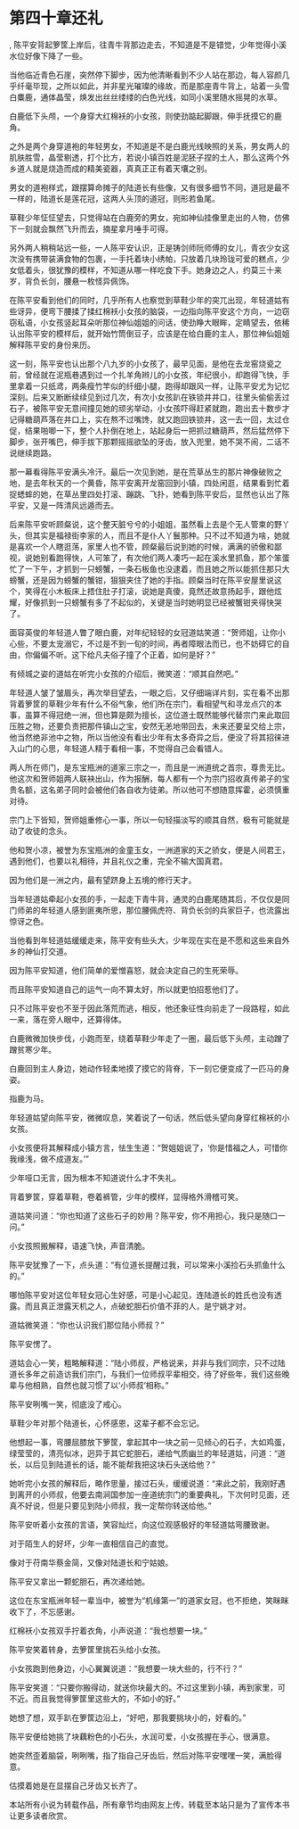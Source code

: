 # 第四十章还礼
,  陈平安背起箩筐上岸后，往青牛背那边走去，不知道是不是错觉，少年觉得小溪水位好像下降了一些。
   当他临近青色石崖，突然停下脚步，因为他清晰看到不少人站在那边，每人容颜几乎纤毫毕现，之所以如此，并非星光璀璨的缘故，而是那座青牛背上，站着一头雪白麋鹿，通体晶莹，焕发出丝丝缕缕的白色光线，如同小溪里随水摇晃的水草。
   白鹿低下头颅，一个身穿大红棉袄的小女孩，则使劲踮起脚跟，伸手抚摸它的鹿角。
   之外是两个身穿道袍的年轻男女，不知道是不是白鹿光线映照的关系，男女两人的肌肤胜雪，晶莹剔透，打个比方，若说小镇百姓是泥胚子捏的土人，那么这两个外乡道人就是烧造而成的精美瓷器，真真正正有着天壤之别。
   男女的道袍样式，跟摆算命摊子的陆道长有些像，又有很多细节不同，道冠是最不一样的，陆道长是莲花冠，这两人头顶的道冠，则形若鱼尾。
   草鞋少年怔怔望去，只觉得站在白鹿旁的男女，宛如神仙挂像里走出的人物，仿佛下一刻就会飘然飞升而去，摘星拿月唾手可得。
   另外两人稍稍站远一些，一人陈平安认识，正是铸剑师阮师傅的女儿，青衣少女这次没有携带装满食物的包裹，一手托着块小绣帕，只放着几块玲珑可爱的糕点，少女低着头，很犹豫的模样，不知道从哪一样吃食下手。她身边之人，约莫三十来岁，背负长剑，腰悬一枚怪异佩饰。
   在陈平安看到他们的同时，几乎所有人也察觉到草鞋少年的突兀出现，年轻道姑有些讶异，便弯下腰揉了揉红棉袄小女孩的脑袋，一边指向陈平安这个方向，一边窃窃私语，小女孩竖起耳朵听那位神仙姐姐的问话，使劲睁大眼眸，定睛望去，依稀认出陈平安的模样后，就开始竹筒倒豆子，应该是在给白鹿的主人，那位神仙姐姐解释陈平安的身份来历。
   这一刻，陈平安也认出那个八九岁的小女孩了，最早见面，是他在去龙窑烧瓷之前，曾经就在泥瓶巷遇到过一个扎羊角辫儿的小女孩，年纪很小，却跑得飞快，手里拿着一只纸鸢，两条瘦竹竿似的纤细小腿，跑得却跟风一样，让陈平安尤为记忆深刻。后来又断断续续见到过几次，有次小女孩趴在铁锁井井口，往里头偷偷丢过石子，被陈平安无意间撞见她的顽劣举动，小女孩吓得赶紧就跑，跑出去十数步才记得糖葫芦落在井口上，实在熬不过嘴馋，就又跑回铁锁井，这一去一回，太过仓促，结果啪唧一下，整个人扑倒在地上，站起身后一把抓过糖葫芦，然后猛然停下脚步，张开嘴巴，伸手拔下那颗摇摇欲坠的牙齿，放入兜里，她不哭不闹，二话不说继续跑路。
   那一幕看得陈平安满头冷汗。最后一次见到她，是在荒草丛生的那片神像破败之地，是去年秋天的一个黄昏，陈平安离开龙窑回到小镇，四处闲逛，结果看到忙着捉蟋蟀的她，在草丛里四处打滚、蹦跳、飞扑，她看到陈平安后，显然也认出了陈平安，又是一阵清风远遁而去。
   后来陈平安听顾粲说，这个整天脏兮兮的小姐姐，虽然看上去是个无人管束的野丫头，但其实是福禄街李家的人，而且不是仆人丫鬟那种。只不过不知道为啥，她就是喜欢一个人瞎逛荡，家里人也不管，顾粲最后说到她的时候，满满的骄傲和鄙视，说她别看跑得快，人可笨了，有次他们两人凑巧一起在溪水里抓鱼，那个笨蛋忙了一下午，才抓到一只螃蟹，一条石板鱼也没逮着，而且她之所以能抓住那只大螃蟹，还是因为螃蟹的蟹钳，狠狠夹住了她的手指。顾粲当时在陈平安屋里说这个，笑得在小木板床上捂住肚子打滚，说她是真傻，竟然还故意扬起手，跟他炫耀，好像抓到一只螃蟹有多了不起似的，关键是当时她明显已经被蟹钳夹得快哭了。
   面容英俊的年轻道人瞥了眼白鹿，对年纪轻轻的女冠道姑笑道：“贺师姐，让你小心些，不要太宠溺它，不过是不到一旬的时间，再者障眼法而已，也不妨碍它的自由，你偏偏不听。这下给凡夫俗子撞了个正着，如何是好？”
   有倾城之姿的道姑在听完小女孩的介绍后，微笑道：“顺其自然吧。”
   年轻道人皱了皱眉头，再次举目望去，一眼之后，又仔细端详片刻，实在看不出那背着箩筐的草鞋少年有什么不俗气象，他们所在宗门，看相望气和寻龙点穴的本事，虽算不得冠绝一洲，但也算是颇为擅长，这位道士既然能够代替宗门来此取回压胜之物，还要负责把那件镇山之宝，安然无恙地带回去，未来还要呈交给上宗，他当然绝非池中之物，所以当他没有看出少年有太多奇异之后，便没了将其招徕进入山门的心思，年轻道人精于看相一事，不觉得自己会看错人。
   两人所在师门，是东宝瓶洲的道家三宗之一，而且是一洲道统之首宗，尊贵无比。他这次和贺师姐两人联袂出山，作为报酬，每人都有一个为宗门招收真传弟子的宝贵名额，这名弟子同时会被他们各自收为徒弟。所以他可不想随意挥霍，必须慎重对待。
   宗门上下皆知，贺师姐重修心一事，所以一句轻描淡写的顺其自然，极有可能就是动了收徒的念头。
   他和贺小凉，被誉为东宝瓶洲的金童玉女，一洲道家的天之骄女，便是人间君王，遇到他们，也要以礼相待，并且礼仪之重，完全不输大国真君。
   因为他们是一洲之内，最有望跻身上五境的修行天才。
   当年轻道姑牵起小女孩的手，一起走下青牛背，通灵的白鹿尾随其后，不仅仅是同门师弟的年轻道人感到匪夷所思，那位腰佩虎符、背负长剑的兵家巨子，也流露出惊讶之色。
   当他看到年轻道姑缓缓走来，陈平安有些头大，少年现在实在是不愿和这些来自外乡的神仙打交道。
   因为陈平安知道，他们简单的爱憎喜怒，就会决定自己的生死荣辱。
   而且陈平安知道自己的运气一向不算太好，所以就更怕招惹他们了。
   只不过陈平安也不至于因此落荒而逃，相反，他还象征性向前走了一段路程，如此一来，落在旁人眼中，还算得体。
   白鹿微微加快步伐，小跑而至，绕着草鞋少年走了一圈，最后低下头颅，主动蹭了蹭贫寒少年。
   白鹿回到主人身边，她动作轻柔地摸了摸它的背脊，下一刻它便变成了一匹马的身姿。
   指鹿为马。
   年轻道姑望向陈平安，微微叹息，笑着说了一句话，然后低头望向身穿红棉袄的小女孩。
   小女孩便将其解释成小镇方言，怯生生道：“贺姐姐说了，‘你是惜福之人，可惜你我缘浅，做不成道友。’”
   少年哑口无言，因为根本不知道说什么才不失礼。
   背着箩筐，穿着草鞋，卷着裤管，少年的模样，显得格外滑稽可笑。
   道姑笑问道：“你也知道了这些石子的妙用？陈平安，你不用担心，我只是随口一问。”
   小女孩照搬解释，语速飞快，声音清脆。
   陈平安犹豫了一下，点头道：“有位道长提醒过我，可以常来小溪捡石头抓鱼什么的。”
   哪怕陈平安对这位年轻女冠心生好感，可是小心起见，连陆道长的姓氏也没有透露。而且真正泄露天机之人，点破蛇胆石价值不菲的人，是宁姚才对。
   道姑微笑道：“你也认识我们那位陆小师叔？”
   陈平安愣了。
   道姑会心一笑，粗略解释道：“陆小师叔，严格说来，并非与我们同宗，只不过陆道长多年之前造访我们宗门，与我们一位师叔平辈相交，待了好些年，我们这些晚辈与他相熟，自然也就习惯了以‘小师叔’相称。”
   陈平安咧嘴一笑，彻底没了戒心。
   草鞋少年对那个陆道长，心怀感恩，这辈子都不会忘记。
   他想起一事，弯腰屈膝放下箩筐，拿起其中一块之前一见倾心的石子，大如鸡蛋，绿莹莹的，清亮似冰，迥异于其它蛇胆石，递给气质幽兰的年轻道姑，问道：“道长，以后见到陆道长的话，能不能帮我把这块石头送给他？”
   她听完小女孩的解释后，略作思量，接过石头，缓缓说道：“来此之前，我刚好遇到离开的小师叔，他要去南涧国参加一座道统宗门的重要典礼，下次何时见面，还真不好说，但是只要见到陆小师叔，我一定帮你转送给他。”
   陈平安听着小女孩的言语，笑容灿烂，向这位观感极好的年轻道姑弯腰致谢。
   对于陌生人的好坏，少年一直相信自己的直觉。
   像对于苻南华蔡金简，又像对陆道长和宁姑娘。
   陈平安又拿出一颗蛇胆石，再次递给她。
   这位在东宝瓶洲年轻一辈当中，被誉为“机缘第一”的道家女冠，也不拒绝，笑眯眯收下了，不忘感谢。
   红棉袄小女孩双手拧着衣角，小声说道：“我也想要一块。”
   陈平安笑着转身，去箩筐里挑石头给小女孩。
   小女孩跑到他身边，小心翼翼说道：“我想要一块大些的，行不行？”
   陈平安笑道：“只要你搬得动，就送你块最大的。不过这里到小镇，再到家里，可不近。而且我觉得箩筐里这些大的，不如小的好。”
   她想了想，双手趴在箩筐边沿上，“好吧，那我要挑块小的，好看的。”
   陈平安便给她挑了块藕粉色的小石头，水润可爱，小女孩握在手心，很满意。
   她突然歪着脑袋，咧咧嘴，指了指自己牙齿后，然后对陈平安嘿嘿一笑，满脸得意。
   估摸着她是在显摆自己牙齿又长齐了。
  本站所有小说为转载作品，所有章节均由网友上传，转载至本站只是为了宣传本书让更多读者欣赏。
